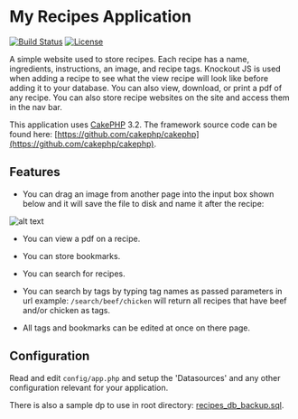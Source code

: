 # My Recipes Application

[![Build Status](https://img.shields.io/travis/cakephp/app/master.svg?style=flat-square)](https://travis-ci.org/cakephp/app)
[![License](https://img.shields.io/packagist/l/cakephp/app.svg?style=flat-square)](https://packagist.org/packages/cakephp/app)

A simple website used to store recipes. Each recipe has a name, ingredients, instructions, an image, and recipe tags. Knockout JS is used when adding a recipe to see what the view recipe will look like before adding it to your database. You can also view, download, or print a pdf of any recipe. You can also store recipe websites on the site and access them in the nav bar.

This application uses [CakePHP](http://cakephp.org) 3.2.
The framework source code can be found here: [https://github.com/cakephp/cakephp](https://github.com/cakephp/cakephp).

## Features

- You can drag an image from another page into the input box shown below and it will save the file to disk and name it after the recipe:

![alt text](http://s26.photobucket.com/user/Snake312/library/GitHub "Dragging the image")

- You can view a pdf on a recipe.

- You can store bookmarks.

- You can search for recipes.

- You can search by tags by typing tag names as passed parameters in url example: `/search/beef/chicken` will return all recipes that have beef and/or chicken as tags.

- All tags and bookmarks can be edited at once on there page.

## Configuration

Read and edit `config/app.php` and setup the 'Datasources' and any other
configuration relevant for your application.

There is also a sample dp to use in root directory: [recipes_db_backup.sql](https://github.com/MrEx88/recipes-with-cakephp3/blob/master/recipes_db_backup.sql).
